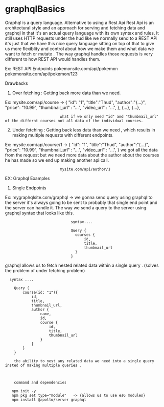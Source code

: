 # graphqlBasics
Graphql is a query language.
Alternative to using a Rest Api
Rest Api is an architectural style and an approach for serving and fetching data and graphql in that it's an actual query language
with its own syntax and rules. It still uses HTTP requests under the hud like we normally send to a REST API it's just that we have 
this nice query language sitting on top of that to give us more flexiblity and control about how we make them and what data we want to 
fetch or mutate . The way graphql handles those requests is very different to how REST API would handles them.

Ex: REST API Endpoints
pokemonsite.com/api/pokemon
pokemonsite.com/api/pokemon/123

Drawbacks

1. Over fetching : Getting back more data than we need.

Ex: mysite.com/api/course -> {
                                "id": "1",
                                "title":"Thud",
                                "author":"{...}",
                                "price": "10.99",
                                "thumbnail_url" : "...",
                                "video_url" : "...",
                             },
                             {...},
                             {...},

                             what if we only need "id" and "thumbnail_url" of the differnt courses not all data of the individual courses.

2. Under fetching : Getting back less data than we need , which results in making multiple requests with different endpoints.

Ex: mysite.com/api/course/1 -> {
                                "id": "1",
                                "title":"Thud",
                                "author":"{...}",
                                "price": "10.99",
                                "thumbnail_url" : "...",
                                "video_url" : "...",
                             }
                             we got all the data from the request but we need more data about the author about the courses he has made
                             so we end up making another api call.

                             mysite.com/api/author/1


EX: Graphql Examples

1. Single Endpoints

Ex: mygraphqlsite.com/graphql  -> we gonna send query using graphql to the server it's always going to be sent to probably that single end point and the 
                                  server can handle it. The way we send a query to the server using graphql syntax that looks like this.
                                  
                                  syntax....

                                  Query {
                                    courses {
                                        id,
                                        title,
                                        thumbnail_url
                                    }
                                  }



graphql allows us to fetch nested related data within a single query . (solves the problem of under fetching problem)

      syntax ....

        Query {
            course(id: "1"){
                id,
                title,
                thumbnail_url,
                author {
                    name,
                    id,
                    course {
                        id,
                        title,
                        thumbnail_url
                    }
                }
            }
        }

        the ability to nest any related data we need into a single query insted of making multiple queries .



        command and dependencies

       npm init -y
       npm pkg set type="module"   -> {allows us to use es6 modules}
       npm install @apollo/server graphql
